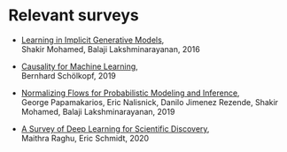 # Relevant surveys

* [Learning in Implicit Generative Models](https://arxiv.org/abs/1610.03483),  
Shakir Mohamed, Balaji Lakshminarayanan, 2016

* [Causality for Machine Learning](https://arxiv.org/abs/1911.10500),  
Bernhard Schölkopf, 2019

* [Normalizing Flows for Probabilistic Modeling and Inference](https://arxiv.org/abs/1912.02762),  
George Papamakarios, Eric Nalisnick, Danilo Jimenez Rezende, Shakir Mohamed, Balaji Lakshminarayanan, 2019

* [A Survey of Deep Learning for Scientific Discovery](https://arxiv.org/abs/2003.11755),  
Maithra Raghu, Eric Schmidt, 2020

